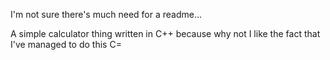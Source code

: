 I'm not sure there's much need for a readme...

A simple calculator thing written in C++ because why not
I like the fact that I've managed to do this C=
